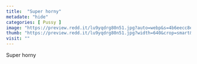 ```yaml
---
title:  "Super horny"
metadate: "hide"
categories: [ Pussy ]
image: "https://preview.redd.it/lu9yqdrg80n51.jpg?auto=webp&s=4b6eecc8e7aa1a31407f40be59baf706dda90550"
thumb: "https://preview.redd.it/lu9yqdrg80n51.jpg?width=640&crop=smart&auto=webp&s=48e0d3958c5e0bf190943fd7b90c31403228992a"
visit: ""
---
```

Super horny
